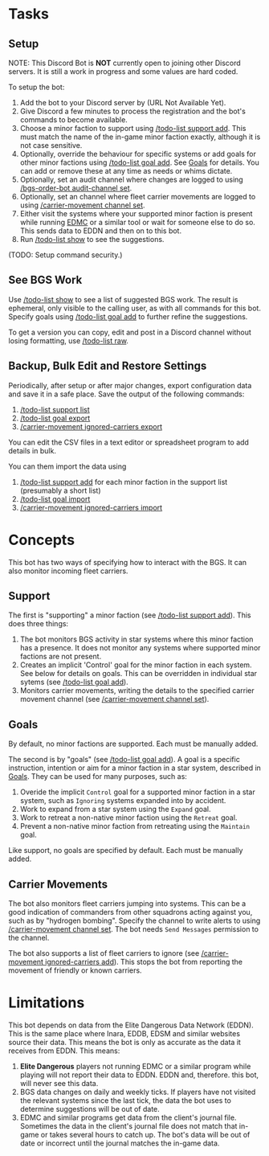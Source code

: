 # Tasks

## Setup

NOTE: This Discord Bot is **NOT** currently open to joining other Discord servers. It is still a work in progress and some values are hard coded.

To setup the bot:
1. Add the bot to your Discord server by (URL Not Available Yet).
2. Give Discord a few minutes to process the registration and the bot's commands to become available. 
3. Choose a minor faction to support using [/todo-list support add](CommandReference.md#todo-list-support-add). This must match the name of the in-game minor faction exactly, although it is not case sensitive.
4. Optionally, override the behaviour for specific systems or add goals for other minor factions using [/todo-list goal add](CommandReference.md#todo-list-goal-add). See [Goals](Goals.md) for details. You can add or remove these at any time as needs or whims dictate.
5. Optionally, set an audit channel where changes are logged to using [/bgs-order-bot audit-channel set](CommandReference.md#bgs-order-bot-audit-channel-set).
6. Optionally, set an channel where fleet carrier movements are logged to using [/carrier-movement channel set](CommandReference.md#carrier-movement-channel-set).
7. Either visit the systems where your supported minor faction is present while running [EDMC](https://github.com/EDCD/EDMarketConnector/wiki) or a similar tool or wait for someone else to do so. This sends data to EDDN and then on to this bot.
8. Run [/todo-list show](CommandReference.md#todo-list-show) to see the suggestions.

(TODO: Setup command security.)

## See BGS Work

Use [/todo-list show](CommandReference.md#todo-list-show) to see a list of suggested BGS work. The result is ephemeral, only visible to the calling user, as with all commands for this bot. Specify goals using [/todo-list goal add](CommandReference.md#todo-list-goal-add) to further refine the suggestions.

To get a version you can copy, edit and post in a Discord channel without losing formatting, use [/todo-list raw](CommandReference.md#todo-list-raw). 

## Backup, Bulk Edit and Restore Settings

Periodically, after setup or after major changes, export configuration data and save it in a safe place. Save the output of the following commands:
1. [/todo-list support list](CommandReference.md#todo-list-support-list)
2. [/todo-list goal export](CommandReference.md#todo-list-goal-export)
3. [/carrier-movement ignored-carriers export](CommandReference.md#carrier-movement-ignored-carriers-export)

You can edit the CSV files in a text editor or spreadsheet program to add details in bulk.

You can them import the data using 
1. [/todo-list support add](CommandReference.md#todo-list-support-add) for each minor faction in the support list (presumably a short list)
2. [/todo-list goal import](CommandReference.md#todo-list-goal-import)
3. [/carrier-movement ignored-carriers import](CommandReference.md#carrier-movement-ignored-carriers-import)

# Concepts

This bot has two ways of specifying how to interact with the BGS. It can also monitor incoming fleet carriers.

## Support

The first is "supporting" a minor faction (see [/todo-list support add](CommandReference.md#todo-list-support-add)). This does three things:
1. The bot monitors BGS activity in star systems where this minor faction has a presence. It does not monitor any systems where supported minor factions are not present.
2. Creates an implicit 'Control' goal for the minor faction in each system. See below for details on goals. This can be overridden in individual star sytems (see [/todo-list goal add](CommandReference.md#todo-list-goal-add)).
3. Monitors carrier movements, writing the details to the specified carrier movement channel (see [/carrier-movement channel set](CommandReference.md#carrier-movement-channel-set)).

## Goals

By default, no minor factions are supported. Each must be manually added.

The second is by "goals" (see [/todo-list goal add](CommandReference.md@todo-list-goal-add)). A goal is a specific instruction, intention or aim for a minor faction in a star system, described in [Goals](Goals.md). They can be used for many purposes, such as:
1. Overide the implicit `Control` goal for a supported minor faction in a star system, such as `Ignoring` systems expanded into by accident.
2. Work to expand from a star system using the `Expand` goal.
3. Work to retreat a non-native minor faction using the `Retreat` goal.
4. Prevent a non-native minor faction from retreating using the `Maintain` goal.

Like support, no goals are specified by default. Each must be manually added.

## Carrier Movements

The bot also monitors fleet carriers jumping into systems. This can be a good indication of commanders from other squadrons acting against you, such as by "hydrogen bombing". Specify the channel to write alerts to using [/carrier-movement channel set](CommandReference.md#carrier-movement-channel-set). The bot needs `Send Messages` permission to the channel.

The bot also supports a list of fleet carriers to ignore (see [/carrier-movement ignored-carriers add](CommandReference.md#carrier-movement-ignored-carriers-add)). This stops the bot from reporting the movement of friendly or known carriers.

# Limitations

This bot depends on data from the Elite Dangerous Data Network (EDDN). This is the same place where Inara, EDDB, EDSM and similar websites source their data. This means the bot is only as accurate as the data it receives from EDDN. This means:
1. **Elite Dangerous** players not running EDMC or a similar program while playing will not report their data to EDDN. EDDN and, therefore. this bot, will never see this data.
2. BGS data changes on daily and weekly ticks. If players have not visited the relevant systems since the last tick, the data the bot uses to determine suggestions will be out of date.
3. EDMC and similar programs get data from the client's journal file. Sometimes the data in the client's journal file does not match that in-game or takes several hours to catch up. The bot's data will be out of date or incorrect until the journal matches the in-game data.
